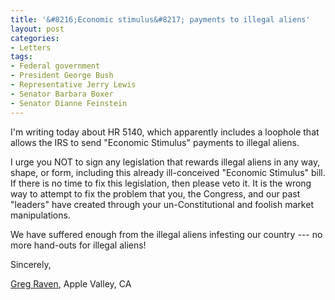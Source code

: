 ```yaml
---
title: '&#8216;Economic stimulus&#8217; payments to illegal aliens'
layout: post
categories:
- Letters
tags:
- Federal government
- President George Bush
- Representative Jerry Lewis
- Senator Barbara Boxer
- Senator Dianne Feinstein
---
```


I'm writing today about HR 5140, which apparently includes a loophole that allows the IRS to send "Economic Stimulus" payments to illegal aliens.

I urge you NOT to sign any legislation that rewards illegal aliens in any way, shape, or form, including this already ill-conceived "Economic Stimulus" bill. If there is no time to fix this legislation, then please veto it. It is the wrong way to attempt to fix the problem that you, the Congress, and our past "leaders" have created through your un-Constitutional and foolish market manipulations.

We have suffered enough from the illegal aliens infesting our country --- no more hand-outs for illegal aliens!

Sincerely,

[Greg Raven](https://www.gregraven.org/), Apple Valley, CA